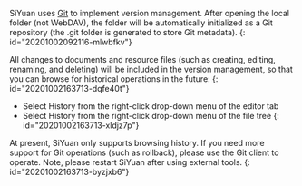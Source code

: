 SiYuan uses [Git](https://git-scm.com/) to implement version management. After opening the local folder (not WebDAV), the folder will be automatically initialized as a Git repository (the .git folder is generated to store Git metadata).
{: id="20201002092116-mlwbfkv"}

All changes to documents and resource files (such as creating, editing, renaming, and deleting) will be included in the version management, so that you can browse for historical operations in the future:
{: id="20201002163713-dqfe40t"}

* Select History from the right-click drop-down menu of the editor tab
* Select History from the right-click drop-down menu of the file tree
{: id="20201002163713-xldjz7p"}

At present, SiYuan only supports browsing history. If you need more support for Git operations (such as rollback), please use the Git client to operate. Note, please restart SiYuan after using external tools.
{: id="20201002163713-byzjxb6"}
